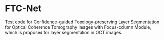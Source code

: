# FTC-Net
Test code for Confidence-guided Topology-preserving Layer Segmentation for Optical Coherence Tomography Images with Focus-column Module, which is proposed for layer segmentation in OCT images.
